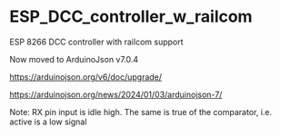 # ESP_DCC_controller_w_railcom
ESP 8266 DCC controller with railcom support

Now moved to ArduinoJson v7.0.4

https://arduinojson.org/v6/doc/upgrade/

https://arduinojson.org/news/2024/01/03/arduinojson-7/

Note: RX pin input is idle high.   The same is true of the comparator, i.e. active is a low signal
